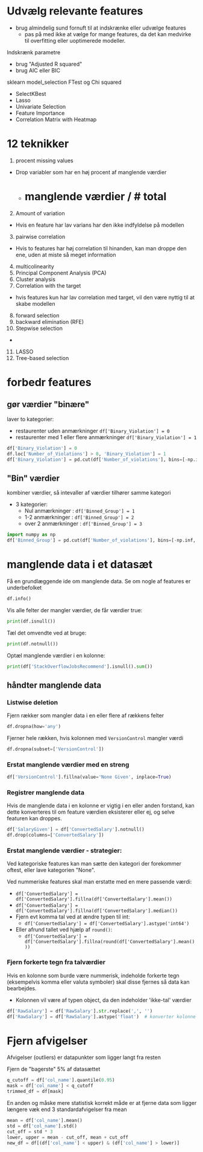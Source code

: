 # Udvælg relevante features

- brug almindelig sund fornuft til at indskrænke eller udvælge features
  - pas på med ikke at vælge for mange features, da det kan medvirke til overfitting eller uoptimerede modeller.

Indskrænk parametre
- brug "Adjusted R squared"
- brug AIC eller BIC

sklearn model_selection FTest og Chi squared

- SelectKBest
- Lasso
- Univariate Selection
- Feature Importance
- Correlation Matrix with Heatmap

# 12 teknikker
1. procent missing values
  - Drop variabler som har en høj procent af manglende værdier
    - # manglende værdier / # total 
2. Amount of variation
  - Hvis en feature har lav varians har den ikke indfyldelse på modellen 
3. pairwise correlation
  - Hvis to features har høj correlation til hinanden, kan man droppe den ene, uden at miste så meget information
4. multicolinearity
5. Principal Component Analysis (PCA)
6. Cluster analysis
7. Correlation with the target
  - hvis features kun har lav correlation med target, vil den være nyttig til at skabe modellen 
8. forward selection
9. backward elimination (RFE)
10. Stepwise selection
  - 
11. LASSO
12. Tree-based selection

# forbedr features
## gør værdier "binære"
laver to kategorier:
- restaurenter uden anmærkninger `df['Binary_Violation'] = 0`
- restaurenter med 1 eller flere anmærkninger `df['Binary_Violation'] = 1`

```python
df['Binary_Violation'] = 0
df.loc['Number_of_Violations'] > 0, 'Binary_Violation'] = 1
df['Binary_Violation'] = pd.cut(df['Number_of_violations'], bins=[-np.inf, 0,2,np.inf], labels=[1,2,3])
```

## "Bin" værdier 
kombiner værdier, så intevaller af værdier tilhører samme kategori
- 3 kategorier:
  - Nul anmærkninger : `df['Binned_Group'] = 1`
  - 1-2 anmærkninger : `df['Binned_Group'] = 2`
  - over 2 anmærkninger : `df['Binned_Group'] = 3`
```python
import numpy as np
df['Binned_Group'] = pd.cut(df['Number_of_violations'], bins=[-np.inf, 0,2,np.inf], labels=[1,2,3])
```

# manglende data i et datasæt
Få en grundlæggende ide om manglende data. Se om nogle af features er underbefolket
```python
df.info()
```

Vis alle felter der mangler værdier, de får værdier true: 
```python
print(df.isnull())
```
Tæl det omvendte ved at bruge:
```python
print(df.notnull())
```

Optæl manglende værdier i en kolonne:
```python
print(df['StackOverflowJobsRecommend'].isnull().sum())
```

## håndter manglende data
### Listwise deletion
Fjern rækker som mangler data i en eller flere af rækkens felter
```python
df.dropna(how='any')
```
Fjerner hele rækken, hvis kolonnen med `VersionControl` mangler værdi
```python
df.dropna(subset=['VersionControl'])
```

### Erstat manglende værdier med en streng
```python
df['VersionControl'].fillna(value='None Given', inplace=True)
```

### Registrer manglende data
Hvis de manglende data i en kolonne er vigtig i en eller anden forstand, kan dette konverteres til om feature værdien eksisterer eller ej, og selve featuren kan droppes.
```python
df['SalaryGiven'] = df['ConvertedSalary'].notnull()
df.drop(columns=['ConvertedSalary'])
```

### Erstat manglende værdier - strategier:
Ved kategoriske features kan man sætte den kategori der forekommer oftest, eller lave kategorien "None".

Ved nummeriske features skal man erstatte med en mere passende værdi:
  - `df['ConvertedSalary'] = df['ConvertedSalary'].fillna(df['ConvertedSalary'].mean())`
  - `df['ConvertedSalary'] = df['ConvertedSalary'].fillna(df['ConvertedSalary'].median())`
  - Fjern evt komma tal ved at ændre typen til int:
    - `df['ConvertedSalary'] = df['ConvertedSalary'].astype('int64')`
  - Eller afrund tallet ved hjælp af `round()`:
    - `df['ConvertedSalary'] = df['ConvertedSalary'].fillna(round(df['ConvertedSalary'].mean()))`

### Fjern forkerte tegn fra talværdier
Hvis en kolonne som burde være nummerisk, indeholde forkerte tegn (eksempelvis komma eller valuta symboler) skal disse fjernes så data kan bearbejdes.
- Kolonnen vil være af typen object, da den indeholder 'ikke-tal' værdier
```python
df['RawSalary'] = df['RawSalary'].str.replace(',', '')
df['RawSalary'] = df['RawSalary'].astype('float')  # konverter kolonne til komma-tal
```

# Fjern afvigelser 
Afvigelser (outliers) er datapunkter som ligger langt fra resten

Fjern de "bagerste" 5% af datasættet
```python
q_cutoff = df['col_name'].quantile(0.95)
mask = df['col_name'] < q_cutoff
trimmed_df = df[mask]
```

En anden og måske mere statistisk korrekt måde er at fjerne data som ligger længere væk end 3 standardafvigelser fra mean
```python
mean = df['col_name'].mean()
std = df['col_name'].std()
cut_off = std * 3
lower, upper = mean - cut_off, mean + cut_off
new_df = df[(df['col_name'] < upper) & (df['col_name'] > lower)]
```

